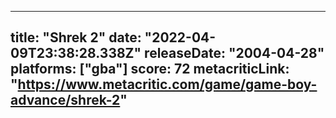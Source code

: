 
---
title: "Shrek 2"
date: "2022-04-09T23:38:28.338Z"
releaseDate: "2004-04-28"
platforms: ["gba"]
score: 72
metacriticLink: "https://www.metacritic.com/game/game-boy-advance/shrek-2"
---
